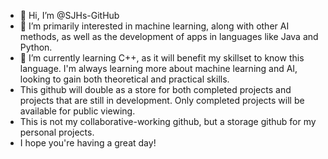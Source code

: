 - 👋 Hi, I’m @SJHs-GitHub
- 👀 I’m primarily interested in machine learning, along with other AI methods, as well as the development of apps in languages like Java and Python.
- 🌱 I’m currently learning C++, as it will benefit my skillset to know this language. I'm always learning more about machine learning and AI, looking to gain both theoretical and practical skills.
- This github will double as a store for both completed projects and projects that are still in development. Only completed projects will be available for public viewing.
- This is not my collaborative-working github, but a storage github for my personal projects.
- I hope you're having a great day!
<!---
SJHs-GitHub/SJHs-GitHub is a ✨ special ✨ repository because its `README.md` (this file) appears on your GitHub profile.
You can click the Preview link to take a look at your changes.
--->
